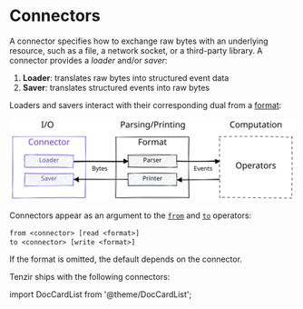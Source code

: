 # Connectors

A connector specifies how to exchange raw bytes with an underlying resource,
such as a file, a network socket, or a third-party library. A connector provides
a *loader* and/or *saver*:

1. **Loader**: translates raw bytes into structured event data
2. **Saver**: translates structured events into raw bytes

Loaders and savers interact with their corresponding dual from a
[format](formats):

![Connector](connectors/connector.excalidraw.svg)

Connectors appear as an argument to the [`from`](operators/sources/from.md)
and [`to`](operators/sinks/to.md) operators:

```
from <connector> [read <format>]
to <connector> [write <format>]
```

If the format is omitted, the default depends on the connector.

Tenzir ships with the following connectors:

import DocCardList from '@theme/DocCardList';

<DocCardList />
